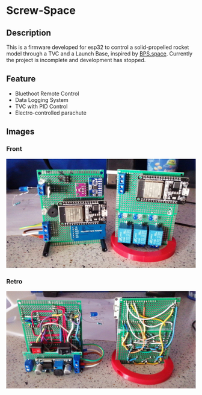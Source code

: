 # Screw-Space
## Description
This is a firmware developed for esp32 to control a solid-propelled rocket model through a TVC and a Launch Base, inspired by [BPS.space](https://www.youtube.com/c/BPSspace). Currently the project is incomplete and development has stopped.
## Feature
- Bluethoot Remote Control
- Data Logging System
- TVC with PID Control
- Electro-controlled parachute
## Images
### Front
![Front](/Images/image1.jpeg)
### Retro
![Retro](/Images/image2.jpeg)

